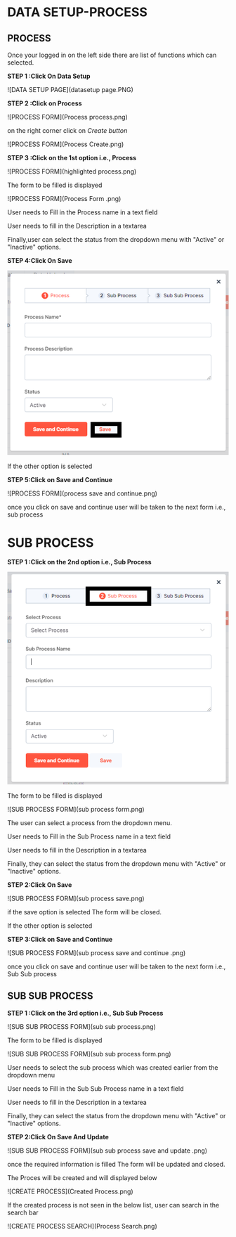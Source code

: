 # **DATA SETUP-PROCESS**

## **PROCESS**

Once your logged in on the left side there are list of functions which can selected.

**STEP 1 :Click On Data Setup**

 ![DATA SETUP PAGE](datasetup page.PNG)

**STEP 2 :Click on Process**

![PROCESS FORM](Process process.png)

 on the right corner click on *Create button*

![PROCESS FORM](Process Create.png)

**STEP 3 :Click on the 1st option i.e., Process**

![PROCESS FORM](highlighted process.png)

The form to be filled is displayed 

![PROCESS FORM](Process Form .png)

User needs to Fill in the  Process name in a text field

User needs to fill in the Description  in a textarea 
 
Finally,user can select the status from the dropdown menu with "Active" or "Inactive" options.

**STEP 4:Click On Save**

![PROCESS FORM](ProcessSave.png)

If the other option is selected 

**STEP 5:Click on Save and Continue**

![PROCESS FORM](process save and continue.png)

once you click on save and continue user will be taken to the next form i.e., sub process

# **SUB PROCESS**

**STEP 1 :Click on the 2nd option i.e., Sub Process**

![SUB PROCESS FORM](subprocess.png)

The form to be filled is displayed 

![SUB PROCESS FORM](sub process form.png)

The user can select a process from the dropdown menu.

User needs to Fill in the Sub Process name in a text field

User needs to fill in the Description  in a textarea 
 
Finally, they can select the status from the dropdown menu with "Active" or "Inactive" options.

**STEP 2:Click On Save**

![SUB PROCESS FORM](sub process save.png)
 
if the save option is selected The form will be closed.

If the other option is selected 

**STEP 3:Click on Save and Continue**

![SUB PROCESS FORM](sub process save and continue .png)

once you click on save and continue user will be taken to the next form i.e., Sub Sub process

## **SUB SUB PROCESS**

**STEP 1 :Click on the 3rd option i.e., Sub Sub Process**

![SUB SUB PROCESS FORM](sub sub process.png)

The form to be filled is displayed 

![SUB SUB PROCESS FORM](sub sub process form.png)

User needs to select the sub process which was created earlier from the dropdown menu

User needs to Fill in the Sub Sub Process name in a text field

User needs to fill in the Description  in a textarea 
 
Finally, they can select the status from the dropdown menu with "Active" or "Inactive" options.

**STEP 2:Click On Save And Update**

![SUB SUB PROCESS FORM](sub sub process save and update .png)
 
once the required information is filled The form will be updated and closed.

The Proces will be created and will displayed below 

![CREATE PROCESS](Created Process.png)

If the created process is not seen in the below list, user can search in the search bar 

![CREATE PROCESS SEARCH](Process Search.png)









